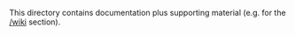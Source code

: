 This directory contains documentation plus supporting material (e.g. for the [/wiki](https://github.com/ustegrew/fan_controller/wiki) section).

